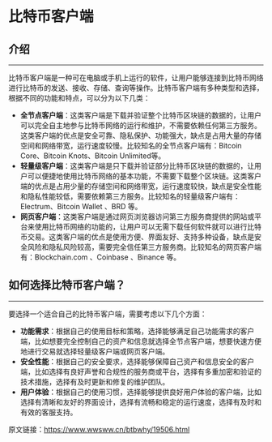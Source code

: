 # 比特币客户端

## 介绍

***

比特币客户端是一种可在电脑或手机上运行的软件，让用户能够连接到比特币网络进行比特币的发送、接收、存储、查询等操作。比特币客户端有多种类型和选择，根据不同的功能和特点，可以分为以下几类：

* **全节点客户端**：这类客户端是下载并验证整个比特币区块链的数据的，让用户可以完全自主地参与比特币网络的运行和维护，不需要依赖任何第三方服务。这类客户端的优点是安全可靠、隐私保护、功能强大，缺点是占用大量的存储空间和网络带宽，运行速度较慢。比较知名的全节点客户端有：Bitcoin Core、Bitcoin Knots、Bitcoin Unlimited等。
* **轻量级客户端**：这类客户端是只下载并验证部分比特币区块链的数据的，让用户可以便捷地使用比特币网络的基本功能，不需要下载整个区块链。这类客户端的优点是占用少量的存储空间和网络带宽，运行速度较快，缺点是安全性能和隐私性能较低，需要依赖第三方服务。比较知名的轻量级客户端有：Electrum、Bitcoin Wallet 、BRD 等。
* **网页客户端**：这类客户端是通过网页浏览器访问第三方服务商提供的网站或平台来使用比特币网络的功能的，让用户可以无需下载任何软件就可以进行比特币交易。这类客户端的优点是使用方便、界面友好、支持多种设备，缺点是安全风险和隐私风险较高，需要完全信任第三方服务商。比较知名的网页客户端有：Blockchain.com 、Coinbase 、Binance 等。

## 如何选择比特币客户端？

***

要选择一个适合自己的比特币客户端，需要考虑以下几个方面：

- **功能需求**：根据自己的使用目标和策略，选择能够满足自己功能需求的客户端，比如想要完全控制自己的资产和信息就选择全节点客户端，想要快速方便地进行交易就选择轻量级客户端或网页客户端。
- **安全性能**：根据自己的安全要求，选择能够保障自己资产和信息安全的客户端，比如选择有良好声誉和合规性的服务商或平台，选择有多重加密和验证的技术措施，选择有及时更新和修复的维护团队。
- **用户体验**：根据自己的使用习惯，选择能够提供良好用户体验的客户端，比如选择有清晰和友好的界面设计，选择有流畅和稳定的运行速度，选择有及时和有效的客服支持。



原文链接：https://www.wwsww.cn/btbwhy/19506.html
